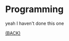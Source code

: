 # Programming 

yeah I haven't done this one 

[(BACK)](https://github.com/PranavKrishnan007/amFOSS-tasks)
